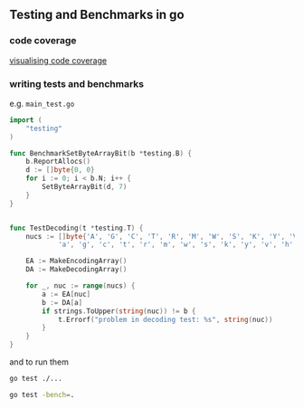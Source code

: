 ## Testing and Benchmarks in go

### code coverage

[visualising code coverage](https://golangdocs.com/code-coverage-in-golang)

### writing tests and benchmarks

e.g. `main_test.go`

```go
import (
	"testing"
)

func BenchmarkSetByteArrayBit(b *testing.B) {
	b.ReportAllocs()
	d := []byte{0, 0}
	for i := 0; i < b.N; i++ {
		SetByteArrayBit(d, 7)
	}
}


func TestDecoding(t *testing.T) {
	nucs := []byte{'A', 'G', 'C', 'T', 'R', 'M', 'W', 'S', 'K', 'Y', 'V', 'H', 'D', 'B', 'N', '-', '?',
			'a', 'g', 'c', 't', 'r', 'm', 'w', 's', 'k', 'y', 'v', 'h', 'd', 'b', 'n'}

	EA := MakeEncodingArray()
	DA := MakeDecodingArray()

	for _, nuc := range(nucs) {
		a := EA[nuc]
		b := DA[a]
		if strings.ToUpper(string(nuc)) != b {
			t.Errorf("problem in decoding test: %s", string(nuc))
		}
	}
}

```

and to run them

```sh
go test ./...

go test -bench=.
```


